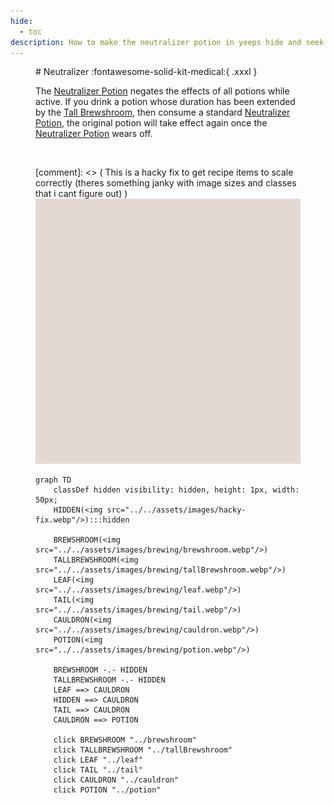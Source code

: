 ```yaml
---
hide:
  - toc
description: How to make the neutralizer potion in yeeps hide and seek
---
```

<figure markdown="1">
# Neutralizer
:fontawesome-solid-kit-medical:{ .xxxl }

The [Neutralizer Potion](../brewing/neutralizer.md) negates the effects of all potions while active. If you drink a potion whose duration has been extended by the [Tall Brewshroom](../brewing/tallBrewshroom.md), then consume a standard [Neutralizer Potion](../brewing/neutralizer.md), the original potion will take effect again once the [Neutralizer Potion](../brewing/neutralizer.md) wears off.


<br />

[comment]: <> ( This is a hacky fix to get recipe items to scale correctly (theres something janky with image sizes and classes that i cant figure out) )
<img src="../../assets/images/hacky-fix.webp" class="item-image hidden janky-fix">

```mermaid
graph TD
    classDef hidden visibility: hidden, height: 1px, width: 50px;
    HIDDEN(<img src="../../assets/images/hacky-fix.webp"/>):::hidden

    BREWSHROOM(<img src="../../assets/images/brewing/brewshroom.webp"/>)
    TALLBREWSHROOM(<img src="../../assets/images/brewing/tallBrewshroom.webp"/>)
    LEAF(<img src="../../assets/images/brewing/leaf.webp"/>)
    TAIL(<img src="../../assets/images/brewing/tail.webp"/>)
    CAULDRON(<img src="../../assets/images/brewing/cauldron.webp"/>)
    POTION(<img src="../../assets/images/brewing/potion.webp"/>)

    BREWSHROOM -.- HIDDEN
    TALLBREWSHROOM -.- HIDDEN
    LEAF ==> CAULDRON
    HIDDEN ==> CAULDRON
    TAIL ==> CAULDRON
    CAULDRON ==> POTION

    click BREWSHROOM "../brewshroom"
    click TALLBREWSHROOM "../tallBrewshroom"
    click LEAF "../leaf"
    click TAIL "../tail"
    click CAULDRON "../cauldron"
    click POTION "../potion"
```
</figure>